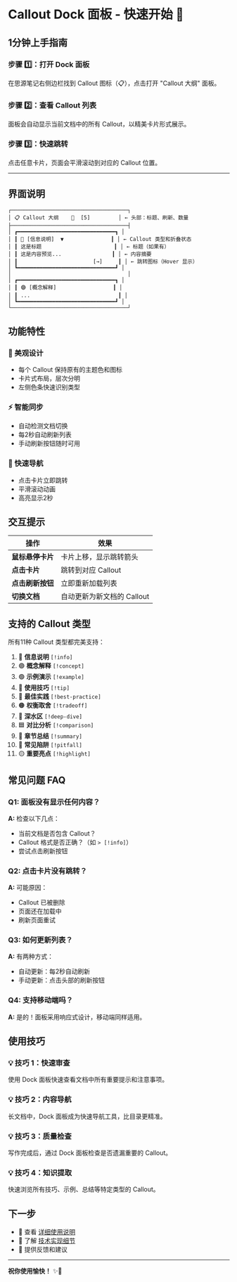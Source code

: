 # Callout Dock 面板 - 快速开始 🚀

## 1分钟上手指南

### 步骤 1️⃣：打开 Dock 面板

在思源笔记右侧边栏找到 Callout 图标（📋），点击打开 "Callout 大纲" 面板。

### 步骤 2️⃣：查看 Callout 列表

面板会自动显示当前文档中的所有 Callout，以精美卡片形式展示。

### 步骤 3️⃣：快速跳转

点击任意卡片，页面会平滑滚动到对应的 Callout 位置。

---

## 界面说明

```
┌─────────────────────────────────────┐
│ 📋 Callout 大纲    🔄  [5]         │ ← 头部：标题、刷新、数量
├─────────────────────────────────────┤
│ ┏━━━━━━━━━━━━━━━━━━━━━━━━━━━━━━━┓ │
│ ┃ 🔵 [信息说明]  ▼               ┃ │ ← Callout 类型和折叠状态
│ ┃ 这是标题                       ┃ │ ← 标题（如果有）
│ ┃ 这是内容预览...                ┃ │ ← 内容摘要
│ ┃                        [→]     ┃ │ ← 跳转图标（Hover 显示）
│ ┗━━━━━━━━━━━━━━━━━━━━━━━━━━━━━━━┛ │
│                                     │
│ ┏━━━━━━━━━━━━━━━━━━━━━━━━━━━━━━━┓ │
│ ┃ 🟣 [概念解释]                  ┃ │
│ ┃ ...                            ┃ │
│ ┗━━━━━━━━━━━━━━━━━━━━━━━━━━━━━━━┛ │
└─────────────────────────────────────┘
```

## 功能特性

### 🎨 美观设计

- 每个 Callout 保持原有的主题色和图标
- 卡片式布局，层次分明
- 左侧色条快速识别类型

### ⚡ 智能同步

- 自动检测文档切换
- 每2秒自动刷新列表
- 手动刷新按钮随时可用

### 🎯 快速导航

- 点击卡片立即跳转
- 平滑滚动动画
- 高亮显示2秒

## 交互提示

| 操作 | 效果 |
|-----|------|
| **鼠标悬停卡片** | 卡片上移，显示跳转箭头 |
| **点击卡片** | 跳转到对应 Callout |
| **点击刷新按钮** | 立即重新加载列表 |
| **切换文档** | 自动更新为新文档的 Callout |

## 支持的 Callout 类型

所有11种 Callout 类型都完美支持：

1. 🔵 **信息说明** `[!info]`
2. 🟣 **概念解释** `[!concept]`
3. 🟢 **示例演示** `[!example]`
4. 🌿 **使用技巧** `[!tip]`
5. 💚 **最佳实践** `[!best-practice]`
6. 🟠 **权衡取舍** `[!tradeoff]`
7. 🔷 **深水区** `[!deep-dive]`
8. 🟦 **对比分析** `[!comparison]`
9. 🩵 **章节总结** `[!summary]`
10. 🔴 **常见陷阱** `[!pitfall]`
11. 🟡 **重要亮点** `[!highlight]`

## 常见问题 FAQ

### Q1: 面板没有显示任何内容？

**A:** 检查以下几点：
- 当前文档是否包含 Callout？
- Callout 格式是否正确？（如 `> [!info]`）
- 尝试点击刷新按钮

### Q2: 点击卡片没有跳转？

**A:** 可能原因：
- Callout 已被删除
- 页面还在加载中
- 刷新页面重试

### Q3: 如何更新列表？

**A:** 有两种方式：
- 自动更新：每2秒自动刷新
- 手动更新：点击头部的刷新按钮

### Q4: 支持移动端吗？

**A:** 是的！面板采用响应式设计，移动端同样适用。

## 使用技巧

### 💡 技巧 1：快速审查

使用 Dock 面板快速查看文档中所有重要提示和注意事项。

### 💡 技巧 2：内容导航

长文档中，Dock 面板成为快速导航工具，比目录更精准。

### 💡 技巧 3：质量检查

写作完成后，通过 Dock 面板检查是否遗漏重要的 Callout。

### 💡 技巧 4：知识提取

快速浏览所有技巧、示例、总结等特定类型的 Callout。

## 下一步

- 📖 查看 [详细使用说明](./Callout-Dock面板使用说明.md)
- 🔧 了解 [技术实现细节](./更新-Callout-Dock面板.md)
- 💬 提供反馈和建议

---

**祝你使用愉快！** ✨📝

